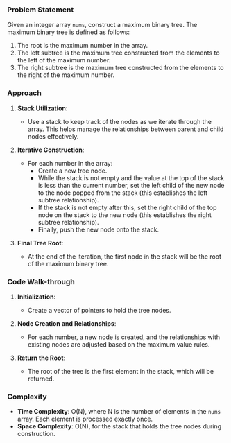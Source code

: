 ### Problem Statement
Given an integer array `nums`, construct a maximum binary tree. The maximum binary tree is defined as follows:
1. The root is the maximum number in the array.
2. The left subtree is the maximum tree constructed from the elements to the left of the maximum number.
3. The right subtree is the maximum tree constructed from the elements to the right of the maximum number.

### Approach
1. **Stack Utilization**:
   - Use a stack to keep track of the nodes as we iterate through the array. This helps manage the relationships between parent and child nodes effectively.

2. **Iterative Construction**:
   - For each number in the array:
     - Create a new tree node.
     - While the stack is not empty and the value at the top of the stack is less than the current number, set the left child of the new node to the node popped from the stack (this establishes the left subtree relationship).
     - If the stack is not empty after this, set the right child of the top node on the stack to the new node (this establishes the right subtree relationship).
     - Finally, push the new node onto the stack.

3. **Final Tree Root**:
   - At the end of the iteration, the first node in the stack will be the root of the maximum binary tree.

### Code Walk-through
1. **Initialization**:
   - Create a vector of pointers to hold the tree nodes.

2. **Node Creation and Relationships**:
   - For each number, a new node is created, and the relationships with existing nodes are adjusted based on the maximum value rules.

3. **Return the Root**:
   - The root of the tree is the first element in the stack, which will be returned.

### Complexity
- **Time Complexity**: O(N), where N is the number of elements in the `nums` array. Each element is processed exactly once.
- **Space Complexity**: O(N), for the stack that holds the tree nodes during construction.

